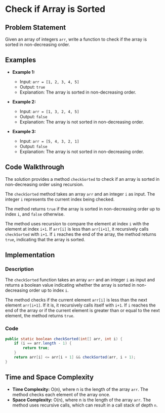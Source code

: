 # Check if Array is Sorted

## Problem Statement

Given an array of integers `arr`, write a function to check if the array is sorted in non-decreasing order.

## Examples

- **Example 1:**
  - Input: `arr = [1, 2, 3, 4, 5]`
  - Output: `true`
  - Explanation: The array is sorted in non-decreasing order.

- **Example 2:**
  - Input: `arr = [1, 3, 2, 4, 5]`
  - Output: `false`
  - Explanation: The array is not sorted in non-decreasing order.

- **Example 3:**
  - Input: `arr = [5, 4, 3, 2, 1]`
  - Output: `false`
  - Explanation: The array is not sorted in non-decreasing order.

## Code Walkthrough

The solution provides a method `checkSorted` to check if an array is sorted in non-decreasing order using recursion.

The `checkSorted` method takes an array `arr` and an integer `i` as input. The integer `i` represents the current index being checked.

The method returns `true` if the array is sorted in non-decreasing order up to index `i`, and `false` otherwise.

The method uses recursion to compare the element at index `i` with the element at index `i+1`. If `arr[i]` is less than `arr[i+1]`, it recursively calls `checkSorted` with `i+1`. If `i` reaches the end of the array, the method returns `true`, indicating that the array is sorted.

## Implementation

### Description

The `checkSorted` function takes an array `arr` and an integer `i` as input and returns a boolean value indicating whether the array is sorted in non-decreasing order up to index `i`.

The method checks if the current element `arr[i]` is less than the next element `arr[i+1]`. If it is, it recursively calls itself with `i+1`. If `i` reaches the end of the array or if the current element is greater than or equal to the next element, the method returns `true`.

### Code

```java
public static boolean checkSorted(int[] arr, int i) {
    if (i == arr.length - 1) {
        return true;
    }
    return arr[i] <= arr[i + 1] && checkSorted(arr, i + 1);
}
```

## Time and Space Complexity

- **Time Complexity:** O(n), where n is the length of the array `arr`. The method checks each element of the array once.
- **Space Complexity:** O(n), where n is the length of the array `arr`. The method uses recursive calls, which can result in a call stack of depth `n`.